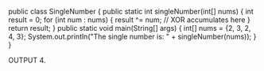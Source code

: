 public class SingleNumber {
    public static int singleNumber(int[] nums) {
        int result = 0;
        for (int num : nums) {
            result ^= num;  // XOR accumulates here
        }
        return result;
    }
    public static void main(String[] args) {
        int[] nums = {2, 3, 2, 4, 3};
        System.out.println("The single number is: " + singleNumber(nums));
    }
}

OUTPUT
4.
